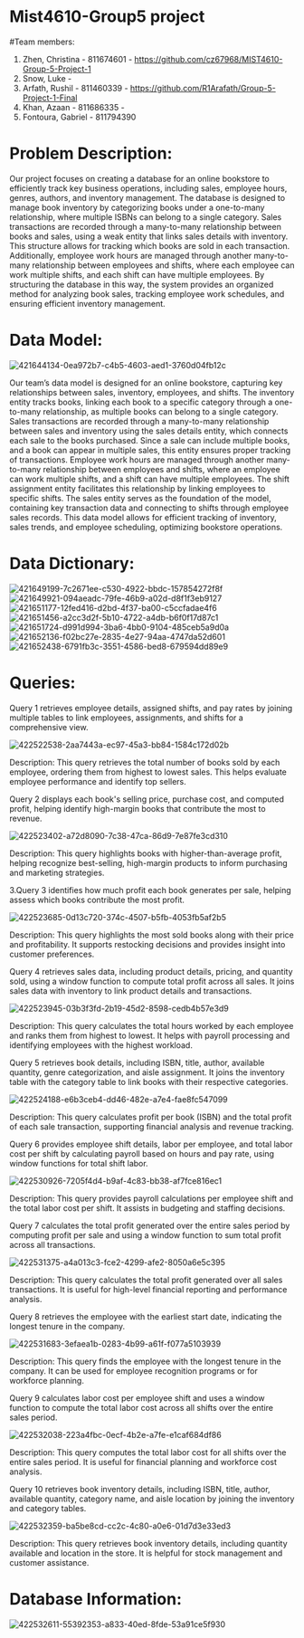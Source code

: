 # Mist4610-Group5 project
#Team members:
1. Zhen, Christina - 811674601 - https://github.com/cz67968/MIST4610-Group-5-Project-1
2. Snow, Luke -
3. Arfath, Rushil - 811460339 - https://github.com/R1Arafath/Group-5-Project-1-Final
4. Khan, Azaan - 811686335 - 
5. Fontoura, Gabriel - 811794390

# Problem Description:
Our project focuses on creating a database for an online bookstore to efficiently track key business operations, including sales, employee hours, genres, authors, and inventory management. The database is designed to manage book inventory by categorizing books under a one-to-many relationship, where multiple ISBNs can belong to a single category. Sales transactions are recorded through a many-to-many relationship between books and sales, using a weak entity that links sales details with inventory. This structure allows for tracking which books are sold in each transaction. Additionally, employee work hours are managed through another many-to-many relationship between employees and shifts, where each employee can work multiple shifts, and each shift can have multiple employees. By structuring the database in this way, the system provides an organized method for analyzing book sales, tracking employee work schedules, and ensuring efficient inventory management.

# Data Model:

![421644134-0ea972b7-c4b5-4603-aed1-3760d04fb12c](https://github.com/user-attachments/assets/b30cb57f-debb-471e-9a89-9afcfa47e6bb)


Our team’s data model is designed for an online bookstore, capturing key relationships between sales, inventory, employees, and shifts. The inventory entity tracks books, linking each book to a specific category through a one-to-many relationship, as multiple books can belong to a single category. Sales transactions are recorded through a many-to-many relationship between sales and inventory using the sales details entity, which connects each sale to the books purchased. Since a sale can include multiple books, and a book can appear in multiple sales, this entity ensures proper tracking of transactions. Employee work hours are managed through another many-to-many relationship between employees and shifts, where an employee can work multiple shifts, and a shift can have multiple employees. The shift assignment entity facilitates this relationship by linking employees to specific shifts. The sales entity serves as the foundation of the model, containing key transaction data and connecting to shifts through employee sales records. This data model allows for efficient tracking of inventory, sales trends, and employee scheduling, optimizing bookstore operations.

# Data Dictionary:
![421649199-7c2671ee-c530-4922-bbdc-157854272f8f](https://github.com/user-attachments/assets/39d87381-d688-4bea-bae8-5437ff753407)
![421649921-094aeadc-79fe-46b9-a02d-d8f1f3eb9127](https://github.com/user-attachments/assets/b81cf3f6-996e-4098-8f39-adc3b332bf4a)
![421651177-12fed416-d2bd-4f37-ba00-c5ccfadae4f6](https://github.com/user-attachments/assets/d79276ae-f8dd-4e3b-a7a8-b5b988d7109f)
![421651456-a2cc3d2f-5b10-4722-a4db-b6f0f17d87c1](https://github.com/user-attachments/assets/323fdd13-d4a5-4c27-b915-7ddbe6430830)
![421651724-d991d994-3ba6-4bb0-9104-485ceb5a9d0a](https://github.com/user-attachments/assets/6123ce1c-230a-4ca9-9228-1aff51b3fb92)
![421652136-f02bc27e-2835-4e27-94aa-4747da52d601](https://github.com/user-attachments/assets/d8ae51ae-b7a9-4fe5-b504-b37bf23ca6f3)
![421652438-6791fb3c-3551-4586-bed8-679594dd89e9](https://github.com/user-attachments/assets/27cfa026-849f-4c02-95bd-a1688533dac0)


# Queries:
Query 1 retrieves employee details, assigned shifts, and pay rates by joining multiple tables to link employees, assignments, and shifts for a comprehensive view.

![422522538-2aa7443a-ec97-45a3-bb84-1584c172d02b](https://github.com/user-attachments/assets/f1075cfa-2451-495c-9227-6542ff4afe26)


Description: This query retrieves the total number of books sold by each employee, ordering them from highest to lowest sales. This helps evaluate employee performance and identify top sellers.

Query 2 displays each book's selling price, purchase cost, and computed profit, helping identify high-margin books that contribute the most to revenue.

![422523402-a72d8090-7c38-47ca-86d9-7e87fe3cd310](https://github.com/user-attachments/assets/8905ea5a-2de4-4115-a185-9a8abee330b1)


Description: This query highlights books with higher-than-average profit, helping recognize best-selling, high-margin products to inform purchasing and marketing strategies.

3.Query 3 identifies how much profit each book generates per sale, helping assess which books contribute the most profit.

![422523685-0d13c720-374c-4507-b5fb-4053fb5af2b5](https://github.com/user-attachments/assets/86ff40e5-bc03-4338-bd9c-ffd5df68bad3)


Description: This query highlights the most sold books along with their price and profitability. It supports restocking decisions and provides insight into customer preferences.

Query 4 retrieves sales data, including product details, pricing, and quantity sold, using a window function to compute total profit across all sales. It joins sales data with inventory to link product details and transactions.

![422523945-03b3f3fd-2b19-45d2-8598-cedb4b57e3d9](https://github.com/user-attachments/assets/d36eeee7-3c3c-49d9-aa0a-fbcf9f513008)


Description: This query calculates the total hours worked by each employee and ranks them from highest to lowest. It helps with payroll processing and identifying employees with the highest workload.

Query 5 retrieves book details, including ISBN, title, author, available quantity, genre categorization, and aisle assignment. It joins the inventory table with the category table to link books with their respective categories.

![422524188-e6b3ceb4-dd46-482e-a7e4-fae8fc547099](https://github.com/user-attachments/assets/7c864c26-40f8-48eb-ad79-975c22d062f3)


Description: This query calculates profit per book (ISBN) and the total profit of each sale transaction, supporting financial analysis and revenue tracking.

Query 6 provides employee shift details, labor per employee, and total labor cost per shift by calculating payroll based on hours and pay rate, using window functions for total shift labor.

![422530926-7205f4d4-b9af-4c83-bb38-af7fce816ec1](https://github.com/user-attachments/assets/035a7407-f14f-4c2c-8d9e-f3cb1d1bab05)


Description: This query provides payroll calculations per employee shift and the total labor cost per shift. It assists in budgeting and staffing decisions.

Query 7 calculates the total profit generated over the entire sales period by computing profit per sale and using a window function to sum total profit across all transactions.

![422531375-a4a013c3-fce2-4299-afe2-8050a6e5c395](https://github.com/user-attachments/assets/db662cd8-3685-449f-a75c-13b3f8296110)


Description: This query calculates the total profit generated over all sales transactions. It is useful for high-level financial reporting and performance analysis.

Query 8 retrieves the employee with the earliest start date, indicating the longest tenure in the company.

![422531683-3efaea1b-0283-4b99-a61f-f077a5103939](https://github.com/user-attachments/assets/5b57fa29-ab92-4210-bbec-b49e26ffb817)


Description: This query finds the employee with the longest tenure in the company. It can be used for employee recognition programs or for workforce planning.

Query 9 calculates labor cost per employee shift and uses a window function to compute the total labor cost across all shifts over the entire sales period.

![422532038-223a4fbc-0ecf-4b2e-a7fe-e1caf684df86](https://github.com/user-attachments/assets/8ca3fb73-3efc-43ef-8a0f-ce5df4c8dc8d)


Description: This query computes the total labor cost for all shifts over the entire sales period. It is useful for financial planning and workforce cost analysis.

Query 10 retrieves book inventory details, including ISBN, title, author, available quantity, category name, and aisle location by joining the inventory and category tables.

![422532359-ba5be8cd-cc2c-4c80-a0e6-01d7d3e33ed3](https://github.com/user-attachments/assets/716ed9c9-d91a-4a4b-887b-b2989528f2a7)


Description: This query retrieves book inventory details, including quantity available and location in the store. It is helpful for stock management and customer assistance.

# Database Information:

![422532611-55392353-a833-40ed-8fde-53a91ce5f930](https://github.com/user-attachments/assets/3ebf2a07-655c-4493-955d-0d521fa872e5)


